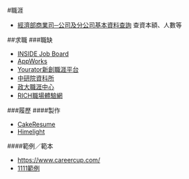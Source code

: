 #職涯

* [經濟部商業司─公司及分公司基本資料查詢](http://gcis.nat.gov.tw/pub/cmpy/cmpyInfoListAction.do)
  查資本額、人數等

##求職
###職缺
* [INSIDE Job Board](https://jobs.inside.com.tw/)
* [AppWorks](https://appworks.cakeresume.com/)
* [Yourator新創職涯平台](https://www.yourator.co/)
* [中研院資科所](http://www.iis.sinica.edu.tw/page/recruitment/PostdoctoralFellows.html?lang=zh)
* [政大職涯中心](http://osa.nccu.edu.tw/tw/職涯發展中心/最新消息)
* [RICH職場體驗網](https://rich.yda.gov.tw/richCandidate/)

###履歷
####製作
* [CakeResume](https://www.cakeresume.com/)
* [Himelight](https://himelight.com/)

####範例／範本
* <https://www.careercup.com/>
* [1111範例](https://www.1111.com.tw/14sp/resume_template/)